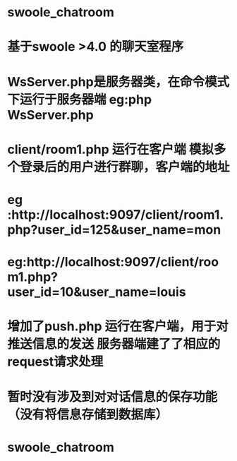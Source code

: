 # swoole_chatroom
# 基于swoole >4.0 的聊天室程序
# WsServer.php是服务器类，在命令模式下运行于服务器端  eg:php WsServer.php
# client/room1.php 运行在客户端 模拟多个登录后的用户进行群聊，客户端的地址
# eg :http://localhost:9097/client/room1.php?user_id=125&user_name=mon
# eg:http://localhost:9097/client/room1.php?user_id=10&user_name=louis
# 增加了push.php 运行在客户端，用于对推送信息的发送 服务器端建了了相应的request请求处理
# 暂时没有涉及到对对话信息的保存功能（没有将信息存储到数据库）

# swoole_chatroom
